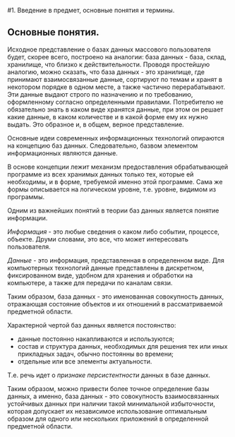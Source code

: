 #1. Введение в предмет, основные понятия и термины.
##  Основные понятия.

Исходное представление о базах данных массового пользователя будет, скорее всего, построено на аналогии: база данных - база, склад, хранилище, что близко к действительности. Проводя простейшую аналогию, можно сказать, что база данных - это хранилище, где принимают взаимосвязанные данные, сортируют по темам и хранят в некотором порядке в одном месте, а также частично перерабатывают. Эти данные выдают строго по назначению и по требованию, оформленному согласно определенными правилами. Потребителю не обязательно знать в каком виде хранятся данные, при этом он решает какие данные, в каком количестве и в какой форме ему их нужно выдать. Это образное и, в общем, верное представление.

Основные идеи современных информационных технологий опираются на концепцию баз данных. Следовательно, базвом элементом информационных являются данные.

В основе концепции лежит механизм предоставления обрабатывающей программе из всех хранимых данных только тех, которые ей необходимы, и в форме, требуемой именно этой программе. Сама же формы описывается на логическом уровне, т.е. уровне, видимом из программы.

Одним из важнейших понятий в теории баз данных является понятие информации. 

*Информация* - это любые сведения о каком либо событии, процессе, объекте. Друми словами, это все, что может интересовать пользователя.

*Данные* - это информация, представленная в определенном виде. Для компьютерных технологий данные представлены в дискретном, фиксированном виде, удобном для хранения и обработки на компьютере, а также для передачи по каналам связи. 

Таким образом, база данных - это именованная совокупность данных, отражающая состояние объектов и их отношений в рассматриваемой предметной области.

Характерной чертой баз данных является постоянство:
- данные постоянно накапливаются и используются;
- состав и структура данных, необходимых для решения тех или иных прикладных задач, обычно постоянны во времени;
- отдельные или все элементы актуальности.

Т.е. речь идет о *признаке персистентности* данных в базе данных.

Таким образом, можно привести более точное определение базы данных, а именно, база данных - это совокупность взаимосвязанных устойчивых данных при наличии такой минимальной избыточности, которая допускает их независимое использование оптимальным образом для одного или нескольких приложений в определенной предметной области.
